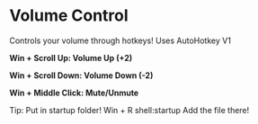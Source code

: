 # Volume Control
Controls your volume through hotkeys!
Uses AutoHotkey V1

**Win + Scroll Up: Volume Up (+2)**

**Win + Scroll Down: Volume Down (-2)**

**Win + Middle Click: Mute/Unmute**

Tip: Put in startup folder!
Win + R
shell:startup
Add the file there!
